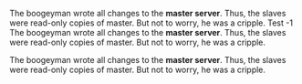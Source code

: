 The boogeyman wrote all changes to the **master server**. Thus, the slaves
were read-only copies of master. But not to worry, he was a cripple.
Test -1
The boogeyman wrote all changes to the **master server**. Thus, the slaves
were read-only copies of master. But not to worry, he was a cripple.

The boogeyman wrote all changes to the **master server**. Thus, the slaves
were read-only copies of master. But not to worry, he was a cripple.
